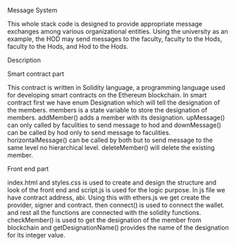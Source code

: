 Message System

This whole stack code is designed to provide appropriate message exchanges among various organizational entities. Using the university as an example, the HOD may send messages to the faculty, faculty to the Hods, faculty to the Hods, and Hod to the Hods.




Description

Smart contract part

This contract is written in Solidity language, a programming language used for developing smart contracts on the Ethereum blockchain. In smart contract first we have enum Designation which will tell the designation of the members. members is a state variable to store the designation of members. addMember() adds a member with its designation. upMessage() can only called by faculities to send message to hod and downMessage() can be called by hod only to send message to faculities. horizontalMessage() can be called by both but to send message to the same level no hierarchical level. deleteMember() will delete the existing member.

Front end part

index.html and styles.css is used to create and design the structure and look of the front end and script.js is used for the logic purpose. In js file we have contract address, abi. Using this with ethers.js we get create the provider, signer and contract. then connect() is used to connect the wallet. and rest all the functions are connected with the solidity functions. checkMember() is used to get the designation of the member from blockchain and getDesignationName() provides the name of the designation for its integer value.

